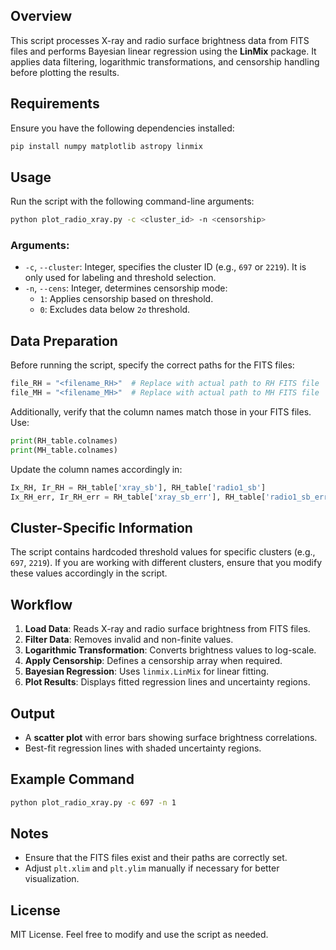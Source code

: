 ## Overview
This script processes X-ray and radio surface brightness data from FITS files and performs Bayesian linear regression using the **LinMix** package. It applies data filtering, logarithmic transformations, and censorship handling before plotting the results.

## Requirements
Ensure you have the following dependencies installed:

```bash
pip install numpy matplotlib astropy linmix
```

## Usage
Run the script with the following command-line arguments:

```bash
python plot_radio_xray.py -c <cluster_id> -n <censorship>
```

### Arguments:
- `-c`, `--cluster`: Integer, specifies the cluster ID (e.g., `697` or `2219`). It is only used for labeling and threshold selection.
- `-n`, `--cens`: Integer, determines censorship mode:
  - `1`: Applies censorship based on threshold.
  - `0`: Excludes data below `2σ` threshold.

## Data Preparation
Before running the script, specify the correct paths for the FITS files:

```python
file_RH = "<filename_RH>"  # Replace with actual path to RH FITS file
file_MH = "<filename_MH>"  # Replace with actual path to MH FITS file
```

Additionally, verify that the column names match those in your FITS files. Use:
```python
print(RH_table.colnames)
print(MH_table.colnames)
```
Update the column names accordingly in:
```python
Ix_RH, Ir_RH = RH_table['xray_sb'], RH_table['radio1_sb']
Ix_RH_err, Ir_RH_err = RH_table['xray_sb_err'], RH_table['radio1_sb_err']
```

## Cluster-Specific Information
The script contains hardcoded threshold values for specific clusters (e.g., `697`, `2219`). If you are working with different clusters, ensure that you modify these values accordingly in the script.

## Workflow
1. **Load Data**: Reads X-ray and radio surface brightness from FITS files.
2. **Filter Data**: Removes invalid and non-finite values.
3. **Logarithmic Transformation**: Converts brightness values to log-scale.
4. **Apply Censorship**: Defines a censorship array when required.
5. **Bayesian Regression**: Uses `linmix.LinMix` for linear fitting.
6. **Plot Results**: Displays fitted regression lines and uncertainty regions.

## Output
- A **scatter plot** with error bars showing surface brightness correlations.
- Best-fit regression lines with shaded uncertainty regions.

## Example Command
```bash
python plot_radio_xray.py -c 697 -n 1
```

## Notes
- Ensure that the FITS files exist and their paths are correctly set.
- Adjust `plt.xlim` and `plt.ylim` manually if necessary for better visualization.

## License
MIT License. Feel free to modify and use the script as needed.

